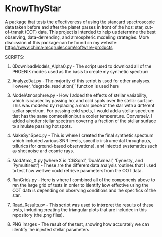 # KnowThyStar
A package that tests the effectiveness of using the standard spectroscopic data taken before and after the planet passes in front of the host star, out-of-transit (OOT) data. This project is intended to help us determine the best observing, data-detrending, and atmospheric modeling strategies. More discussion of this package can be found on my website: https://www.chima-mcgruder.com/software-products

SCRIPTS: 
1) 0DownloadModels_Alpha0.py - The script used to download all of the PHOENIX models used as the basis to create my synthetic spectrum 

2) AnalyzeDat.py - The majority of this script is used for other analyses. However, ‘degrade_resolution()’ function is used here

3) ModelAtmosphere.py - How I added the effects of stellar variability, which is caused by passing hot and cold spots over the stellar surface. This was modeled by replacing a small piece of the star with a different stellar spectrum. For passing cold spots, I would add a stellar spectrum that has the same composition but a cooler temperature. Conversely, I added a hotter stellar spectrum covering a fraction of the stellar surface to simulate passing hot spots.

4) MakeSynSpec.py - This is where I created the final synthetic spectrum which included various SNR levels, specific instrumental throughputs, tellurics (for ground-based observations), and injected systematics such as shot noise and cosmic rays.

5) ModAtmo_X.py (where X is ‘ChiSqrd’, ‘DualAnneal’, ‘Dynesty’, and ‘Pymultinest’) - These are the different data analysis routines that I used to test how well we could retrieve parameters from the OOT data. 

6) RunGrids.py - Here is where I combined all of the components above to run the large grid of tests in order to identify how effective using the OOT data is depending on observing conditions and the specifics of the star.

7) Read_Results.py - This script was used to interpret the results of these tests, including creating the triangular plots that are included in this repository (the .png files).

8) PNG images - The result of the test, showing how accurately we can identify the injected stellar parameters
